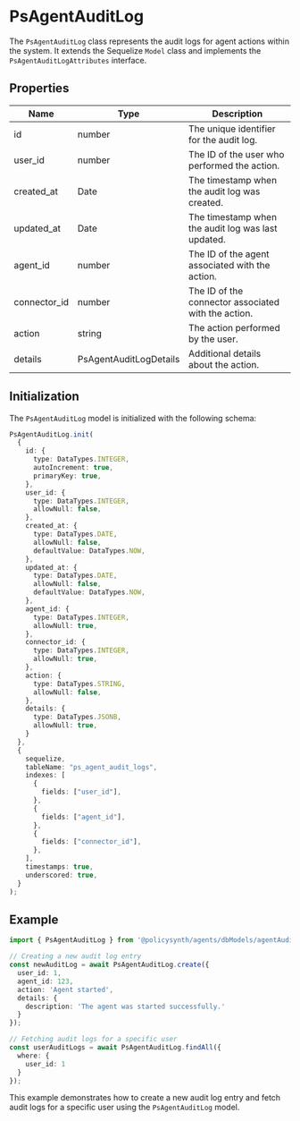 # PsAgentAuditLog

The `PsAgentAuditLog` class represents the audit logs for agent actions within the system. It extends the Sequelize `Model` class and implements the `PsAgentAuditLogAttributes` interface.

## Properties

| Name         | Type                     | Description                                      |
|--------------|--------------------------|--------------------------------------------------|
| id           | number                   | The unique identifier for the audit log.         |
| user_id      | number                   | The ID of the user who performed the action.     |
| created_at   | Date                     | The timestamp when the audit log was created.    |
| updated_at   | Date                     | The timestamp when the audit log was last updated.|
| agent_id     | number                   | The ID of the agent associated with the action.  |
| connector_id | number                   | The ID of the connector associated with the action.|
| action       | string                   | The action performed by the user.                |
| details      | PsAgentAuditLogDetails   | Additional details about the action.             |

## Initialization

The `PsAgentAuditLog` model is initialized with the following schema:

```typescript
PsAgentAuditLog.init(
  {
    id: {
      type: DataTypes.INTEGER,
      autoIncrement: true,
      primaryKey: true,
    },
    user_id: {
      type: DataTypes.INTEGER,
      allowNull: false,
    },
    created_at: {
      type: DataTypes.DATE,
      allowNull: false,
      defaultValue: DataTypes.NOW,
    },
    updated_at: {
      type: DataTypes.DATE,
      allowNull: false,
      defaultValue: DataTypes.NOW,
    },
    agent_id: {
      type: DataTypes.INTEGER,
      allowNull: true,
    },
    connector_id: {
      type: DataTypes.INTEGER,
      allowNull: true,
    },
    action: {
      type: DataTypes.STRING,
      allowNull: false,
    },
    details: {
      type: DataTypes.JSONB,
      allowNull: true,
    }
  },
  {
    sequelize,
    tableName: "ps_agent_audit_logs",
    indexes: [
      {
        fields: ["user_id"],
      },
      {
        fields: ["agent_id"],
      },
      {
        fields: ["connector_id"],
      },
    ],
    timestamps: true,
    underscored: true,
  }
);
```

## Example

```typescript
import { PsAgentAuditLog } from '@policysynth/agents/dbModels/agentAuditLog.js';

// Creating a new audit log entry
const newAuditLog = await PsAgentAuditLog.create({
  user_id: 1,
  agent_id: 123,
  action: 'Agent started',
  details: {
    description: 'The agent was started successfully.'
  }
});

// Fetching audit logs for a specific user
const userAuditLogs = await PsAgentAuditLog.findAll({
  where: {
    user_id: 1
  }
});
```

This example demonstrates how to create a new audit log entry and fetch audit logs for a specific user using the `PsAgentAuditLog` model.
